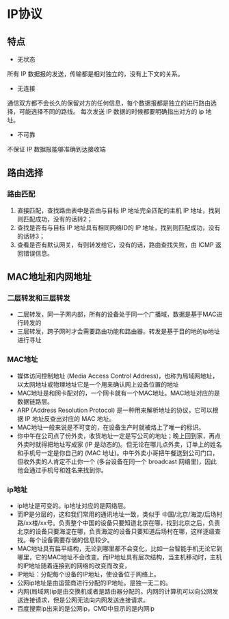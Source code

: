 # IP协议

## 特点

* 无状态

所有 IP 数据报的发送，传输都是相对独立的，没有上下文的关系。

* 无连接

通信双方都不会长久的保留对方的任何信息，每个数据报都是独立的进行路由选择，可能选择不同的路线。
每次发送 IP 数据的时候都要明确指出对方的 ip 地址。

* 不可靠

不保证 IP 数据报能够准确到达接收端

## 路由选择

### 路由匹配

1. 直接匹配，查找路由表中是否由与目标 IP 地址完全匹配的主机 IP 地址，找到则匹配成功，没有的话转2；
2. 查找是否有与目标 IP 地址具有相同网络ID的 IP 地址，找到则匹配成功，没有的话转3；
3. 查看是否有默认网关，有则转发给它，没有的话，路由查找失败，由 ICMP 返回错误信息。

## MAC地址和内网地址

### 二层转发和三层转发

* 二层转发，同一子网内部，所有的设备处于同一个广播域，数据是基于MAC进行转发的
* 三层转发，跨子网时才会需要路由功能和路由器。转发是基于目的地的ip地址进行寻址

### MAC地址

* 媒体访问控制地址 (Media Access Control Address)，也称为局域网地址，以太网地址或物理地址它是一个用来确认网上设备位置的地址
* MAC地址是和网卡配对的，一个网卡就有一个MAC地址。MAC地址对应的是数据链路层。
* ARP (Address Resolution Protocol) 是一种用来解析地址的协议，它可以根据 IP 地址反查出对应的 MAC 地址。
* MAC地址一般来说是不可变的，在设备生产时就被烙上了唯一的标识。
* 你中午在公司点了份外卖，收货地址一定是写公司的地址；晚上回到家，再点外卖时就得把地址写成家 (IP 是动态的)。但无论在哪儿点外卖，订单上的姓名和手机号一定是你自己的 (MAC 地址)。中午外卖小哥把午餐送到公司门口，但收外卖的人肯定不止你一个 (多台设备在同一个 broadcast 网络里)，因此他会通过手机号和姓名来找到你。

### ip地址

* ip地址是可变的。ip地址对应的是网络层。
* 而IP是分层的，这和我们常用的通讯地址一致，类似于 中国/北京/海淀/后场村路/xx楼/xx号。负责整个中国的设备只要知道北京在哪，找到北京之后，负责北京的设备只要海淀在哪，负责海淀的设备只要知道后场村在哪，这样逐级查找。每个设备需要存储的信息较少。
* MAC地址具有扁平结构，无论到哪里都不会变化，比如一台智能手机无论它到哪里，它的MAC地址不会改变。而IP地址具有层次结构，当主机移动时，主机的IP地址随着连接到的网络的改变而改变，
* IP地址：分配每个设备的IP地址，使设备位于网络上。
* 公网ip地址是由运营商进行分配的IP地址。是独一无二的。
* 内网(局域网)ip是由交换机或者是路由器分配的。内网的计算机可以向公网发送连接请求，但是公网无法向内网发送连接请求。
* 百度搜索ip出来的是公网ip，CMD中显示的是内网ip
